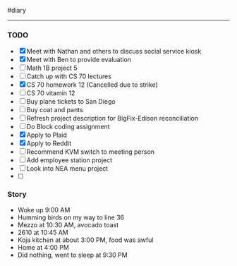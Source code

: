 #diary 

---

### TODO

- [x] Meet with Nathan and others to discuss social service kiosk
- [x] Meet with Ben to provide evaluation
- [ ] Math 1B project 5
- [ ] Catch up with CS 70 lectures
- [x] CS 70 homework 12  (Cancelled due to strike)
- [ ] CS 70 vitamin 12
- [ ] Buy plane tickets to San Diego
- [ ] Buy coat and pants
- [ ] Refresh project description for BigFix-Edison reconciliation
- [ ] Do Block coding assignment
- [x] Apply to Plaid
- [x] Apply to Reddit
- [ ] Recommend KVM switch to meeting person
- [ ] Add employee station project
- [ ] Look into NEA menu project
- [ ] 

### Story

- Woke up 9:00 AM
- Humming birds on my way to line 36
- Mezzo at 10:30 AM, avocado toast
- 2610 at 10:45 AM
- Koja kitchen at about 3:00 PM, food was awful
- Home at 4:00 PM
- Did nothing, went to sleep at 9:30 PM
